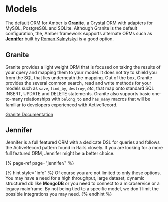 # Models

The default ORM for Amber is [**Granite**](https://github.com/amberframework/granite), a Crystal ORM with adapters for MySQL, PostgreSQL and SQLite. Although Granite is the default configuration, the, Amber framework supports alternate ORMs such as [**Jennifer**](https://github.com/imdrasil/jennifer.cr) built by [Roman Kalnytskyi](https://github.com/imdrasil) is a good option.

## Granite

Granite provides a light weight ORM that is focused on taking the results of your query and mapping them to your model. It does not try to shield you from the SQL that lies underneath the mapping. Out of the box, Granite provides the several common search, read and write methods for your models such as `save`, `find_by`, `destroy`, _etc_, that map onto standard SQL INSERT, UPDATE and DELETE statements. Granite also supports basic one-to-many relationships with `belong_to` and `has_many` macros that will be familiar to developers experienced with ActiveRecord.

[Granite Documentation](https://docs.amberframework.org/granite)


## Jennifer

Jennifer is a full featured ORM with a dedicate DSL for queries and follows the ActiveRecord pattern found in Rails closely. If you are looking for a more full featured ORM, Jennifer might be a better choice.

{% page-ref page="jennifer/" %}

{% hint style="info" %}
Of course you are not limited to only these options. You may have a need for a high throughput, large dataset, dynamic structured db like **MongoDB** or you need to connect to a microservice or a legacy mainframe. By not being tied to a specific model, we don't limit the possible integrations you may need.
{% endhint %}


